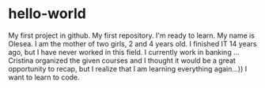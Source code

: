 # hello-world
My first project in github. My first repository. I'm ready to learn.
My name is Olesea. I am the mother of two girls, 2 and 4 years old. I finished IT 14 years ago, but I have never worked in this field. I currently work in banking ... Cristina organized the given courses and I thought it would be a great opportunity to recap, but I realize that I am learning everything again...))
I want to learn to code.
